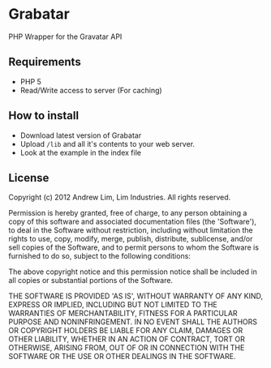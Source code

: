 # Grabatar

PHP Wrapper for the Gravatar API

## Requirements 

 * PHP 5
 * Read/Write access to server (For caching)

## How to install

 * Download latest version of Grabatar
 * Upload `/lib` and all it's contents to your web server. 
 * Look at the example in the index file 


## License

Copyright (c) 2012 Andrew Lim, Lim Industries. All rights reserved.

Permission is hereby granted, free of charge, to any person obtaining a copy of this software and associated documentation files (the 'Software'), to deal in the Software without restriction, including without limitation the rights to use, copy, modify, merge, publish, distribute, sublicense, and/or sell copies of the Software, and to permit persons to whom the Software is furnished to do so, subject to the following conditions:

The above copyright notice and this permission notice shall be included in all copies or substantial portions of the Software.

THE SOFTWARE IS PROVIDED 'AS IS', WITHOUT WARRANTY OF ANY KIND, EXPRESS OR IMPLIED, INCLUDING BUT NOT LIMITED TO THE WARRANTIES OF MERCHANTABILITY, FITNESS FOR A PARTICULAR PURPOSE AND NONINFRINGEMENT. IN NO EVENT SHALL THE AUTHORS OR COPYRIGHT HOLDERS BE LIABLE FOR ANY CLAIM, DAMAGES OR OTHER LIABILITY, WHETHER IN AN ACTION OF CONTRACT, TORT OR OTHERWISE, ARISING FROM, OUT OF OR IN CONNECTION WITH THE SOFTWARE OR THE USE OR OTHER DEALINGS IN THE SOFTWARE.
